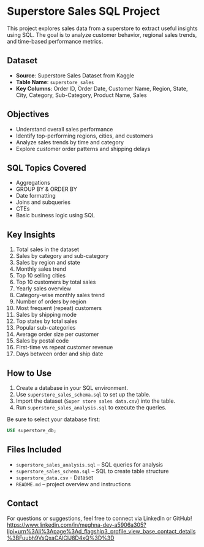 # Superstore Sales SQL Project

This project explores sales data from a superstore to extract useful insights using SQL. The goal is to analyze customer behavior, regional sales trends, and time-based performance metrics.

## Dataset

- **Source**: Superstore Sales Dataset from Kaggle
- **Table Name**: `superstore_sales`
- **Key Columns**: Order ID, Order Date, Customer Name, Region, State, City, Category, Sub-Category, Product Name, Sales

## Objectives

- Understand overall sales performance
- Identify top-performing regions, cities, and customers
- Analyze sales trends by time and category
- Explore customer order patterns and shipping delays

## SQL Topics Covered

- Aggregations
- GROUP BY & ORDER BY
- Date formatting
- Joins and subqueries
- CTEs
- Basic business logic using SQL

## Key Insights

1. Total sales in the dataset  
2. Sales by category and sub-category  
3. Sales by region and state  
4. Monthly sales trend  
5. Top 10 selling cities  
6. Top 10 customers by total sales  
7. Yearly sales overview  
8. Category-wise monthly sales trend  
9. Number of orders by region  
10. Most frequent (repeat) customers  
11. Sales by shipping mode  
12. Top states by total sales  
13. Popular sub-categories  
14. Average order size per customer  
15. Sales by postal code  
16. First-time vs repeat customer revenue  
17. Days between order and ship date

## How to Use

1. Create a database in your SQL environment.
2. Use `superstore_sales_schema.sql` to set up the table.
3. Import the dataset (`Super store sales data.csv`) into the table.
4. Run `superstore_sales_analysis.sql` to execute the queries.

Be sure to select your database first:
```sql
USE superstore_db;
```

## Files Included

- `superstore_sales_analysis.sql` – SQL queries for analysis
- `superstore_sales_schema.sql` – SQL to create table structure
- `superstore_data.csv` - Dataset
- `README.md` – project overview and instructions

## Contact

For questions or suggestions, feel free to connect via LinkedIn or GitHub!
https://www.linkedin.com/in/meghna-dey-a5906a305?lipi=urn%3Ali%3Apage%3Ad_flagship3_profile_view_base_contact_details%3BFuubh9VsQxaCAlCIJ8D4xQ%3D%3D

